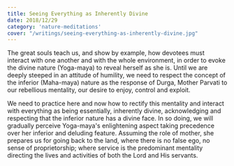 ```yaml
---
title: Seeing Everything as Inherently Divine
date: 2018/12/29
category: 'nature-meditations'
cover: "/writings/seeing-everything-as-inherently-divine.jpg"
---
```


The great souls teach us, and show by example, how devotees must interact with one another and with the whole environment, in order to evoke the divine nature (Yoga-maya) to reveal herself as she is. Until we are deeply steeped in an attitude of humility, we need to respect the concept of the inferior (Maha-maya) nature as the response of Durga, Mother Parvati to our rebellious mentality, our desire to enjoy, control and exploit.

We need to practice here and now how to rectify this mentality and interact with everything as being essentially, inherently divine, acknowledging and respecting that the inferior nature has a divine face. In so doing, we will gradually perceive Yoga-maya's enlightening aspect taking precedence over her inferior and deluding feature. Assuming the role of mother, she prepares us for going back to the land, where there is no false ego, no sense of proprietorship; where service is the predominant mentality directing the lives and activities of both the Lord and His servants.
